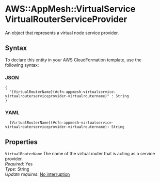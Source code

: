 # AWS::AppMesh::VirtualService VirtualRouterServiceProvider<a name="aws-properties-appmesh-virtualservice-virtualrouterserviceprovider"></a>

An object that represents a virtual node service provider\.

## Syntax<a name="aws-properties-appmesh-virtualservice-virtualrouterserviceprovider-syntax"></a>

To declare this entity in your AWS CloudFormation template, use the following syntax:

### JSON<a name="aws-properties-appmesh-virtualservice-virtualrouterserviceprovider-syntax.json"></a>

```
{
  "[VirtualRouterName](#cfn-appmesh-virtualservice-virtualrouterserviceprovider-virtualroutername)" : String
}
```

### YAML<a name="aws-properties-appmesh-virtualservice-virtualrouterserviceprovider-syntax.yaml"></a>

```
  [VirtualRouterName](#cfn-appmesh-virtualservice-virtualrouterserviceprovider-virtualroutername): String
```

## Properties<a name="aws-properties-appmesh-virtualservice-virtualrouterserviceprovider-properties"></a>

`VirtualRouterName`  <a name="cfn-appmesh-virtualservice-virtualrouterserviceprovider-virtualroutername"></a>
The name of the virtual router that is acting as a service provider\.  
*Required*: Yes  
*Type*: String  
*Update requires*: [No interruption](https://docs.aws.amazon.com/AWSCloudFormation/latest/UserGuide/using-cfn-updating-stacks-update-behaviors.html#update-no-interrupt)